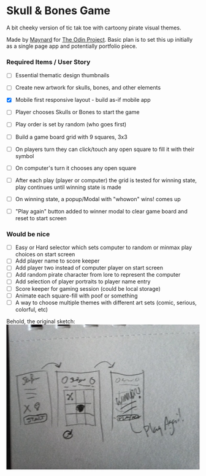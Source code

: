 # Skull & Bones Game

A bit cheeky version of tic tak toe with cartoony pirate visual themes.

Made by [Maynard](https://github.com/ManiacalMaynard/) for [The Odin Project](https://www.theodinproject.com/lessons/node-path-javascript-tic-tac-toe). Basic plan is to set this up initially as a single page app and potentially portfolio piece.

### Required Items / User Story

- [ ] Essential thematic design thumbnails
- [ ] Create new artwork for skulls, bones, and other elements
- [x] Mobile first responsive layout - build as-if mobile app

- [ ] Player chooses Skulls or Bones to start the game
- [ ] Play order is set by random (who goes first)

- [ ] Build a game board grid with 9 squares, 3x3
- [ ] On players turn they can click/touch any open square to fill it with their symbol
- [ ] On computer's turn it chooses any open square
- [ ] After each play (player or computer) the grid is tested for winning state, play continues until winning state is made
- [ ] On winning state, a popup/Modal with "whowon" wins! comes up
- [ ] "Play again" button added to winner modal to clear game board and reset to start screen

### Would be nice

- [ ] Easy or Hard selector which sets computer to random or minmax play choices on start screen
- [ ] Add player name to score keeper
- [ ] Add player two instead of computer player on start screen
- [ ] Add random pirate character from lore to represent the computer
- [ ] Add selection of player portraits to player name entry
- [ ] Score keeper for gaming session (could be local storage)
- [ ] Animate each square-fill with poof or something
- [ ] A way to choose multiple themes with different art sets (comic, serious, colorful, etc)

Behold, the original sketch:
![basic sketch of skull & bones](./images/IMG_20220427_151017_538.jpg)

